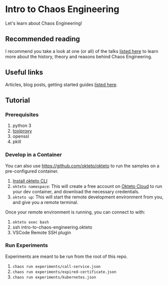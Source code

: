 # Intro to Chaos Engineering

Let's learn about Chaos Engineering!

## Recommended reading

I recommend you take a look at one (or all) of the talks [listed here](docs/resources.md) to learn more about the history, theory and reasons behind Chaos Engineering.

## Useful links

Articles, blog posts, getting started guides [listed here](docs/links.md).


## Tutorial

### Prerequisites
1. python 3
1. [toxiproxy](https://github.com/Shopify/toxiproxy)
1. openssl
1. pkill

### Develop in a Container
You can also use https://github.com/okteto/okteto to run the samples on a pre-configured container.

1. [Install okteto CLI](https://okteto.com/docs/getting-started/installation/index.html)
1. `okteto namespace`: This will create a free account on [Okteto Cloud](https://cloud.okteto.com) to run your dev container, and download the necessary credentials.
1. `okteto up`: This will start the remote development environment from you, and give you a remote terminal. 

Once your remote environment is running, you can connect to with:
1. `okteto exec bash`
1. ssh intro-to-chaos-engineering.okteto
1. VSCode Remote SSH plugin


### Run Experiments

Experiments are meant to be run from the root of this repo.

1. `chaos run experiments/call-service.json`
1. `chaos run experiments/expired-certificate.json`
1. `chaos run experiments/kubernetes.json`